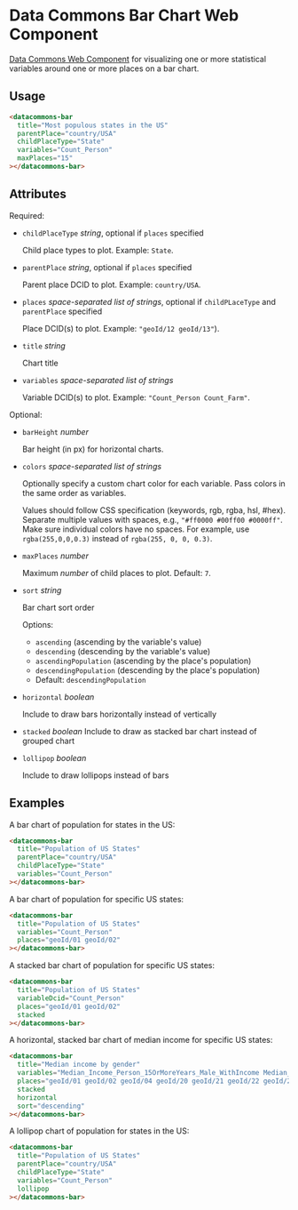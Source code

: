 # Data Commons Bar Chart Web Component

[Data Commons Web Component](../../README.md) for visualizing one or more statistical variables around one or more places on a bar chart.

## Usage

```html
<datacommons-bar
  title="Most populous states in the US"
  parentPlace="country/USA"
  childPlaceType="State"
  variables="Count_Person"
  maxPlaces="15"
></datacommons-bar>
```

## Attributes

Required:

- `childPlaceType` _string_, optional if `places` specified

  Child place types to plot. Example: `State`.

- `parentPlace` _string_, optional if `places` specified

  Parent place DCID to plot. Example: `country/USA`.

- `places` _space-separated list of strings_, optional if `childPLaceType` and `parentPlace` specified

  Place DCID(s) to plot. Example: `"geoId/12 geoId/13"`).

- `title` _string_

  Chart title

- `variables` _space-separated list of strings_

  Variable DCID(s) to plot. Example: `"Count_Person Count_Farm"`.

Optional:

- `barHeight` _number_

  Bar height (in px) for horizontal charts.

- `colors` _space-separated list of strings_

  Optionally specify a custom chart color for each variable. Pass colors in the same order as variables.

  Values should follow CSS specification (keywords, rgb, rgba, hsl, #hex). Separate multiple values with spaces, e.g., `"#ff0000 #00ff00 #0000ff"`. Make sure individual colors have no spaces. For example, use `rgba(255,0,0,0.3)` instead of `rgba(255, 0, 0, 0.3)`.

- `maxPlaces` _number_

  Maximum _number_ of child places to plot. Default: `7`.

- `sort` _string_

  Bar chart sort order

  Options:

  - `ascending` (ascending by the variable's value)
  - `descending` (descending by the variable's value)
  - `ascendingPopulation` (ascending by the place's population)
  - `descendingPopulation` (descending by the place's population)
  - Default: `descendingPopulation`

- `horizontal` _boolean_

  Include to draw bars horizontally instead of vertically

- `stacked` _boolean_
  Include to draw as stacked bar chart instead of grouped chart

- `lollipop` _boolean_

  Include to draw lollipops instead of bars

## Examples

A bar chart of population for states in the US:

```html
<datacommons-bar
  title="Population of US States"
  parentPlace="country/USA"
  childPlaceType="State"
  variables="Count_Person"
></datacommons-bar>
```

A bar chart of population for specific US states:

```html
<datacommons-bar
  title="Population of US States"
  variables="Count_Person"
  places="geoId/01 geoId/02"
></datacommons-bar>
```

A stacked bar chart of population for specific US states:

```html
<datacommons-bar
  title="Population of US States"
  variableDcid="Count_Person"
  places="geoId/01 geoId/02"
  stacked
></datacommons-bar>
```

A horizontal, stacked bar chart of median income for specific US states:

```html
<datacommons-bar
  title="Median income by gender"
  variables="Median_Income_Person_15OrMoreYears_Male_WithIncome Median_Income_Person_15OrMoreYears_Female_WithIncome"
  places="geoId/01 geoId/02 geoId/04 geoId/20 geoId/21 geoId/22 geoId/23 geoId/24 geoId/25"
  stacked
  horizontal
  sort="descending"
></datacommons-bar>
```

A lollipop chart of population for states in the US:

```html
<datacommons-bar
  title="Population of US States"
  parentPlace="country/USA"
  childPlaceType="State"
  variables="Count_Person"
  lollipop
></datacommons-bar>
```
